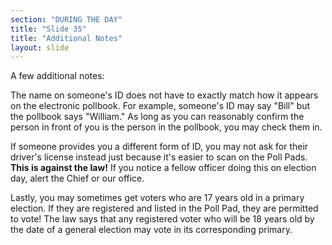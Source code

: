 ```yaml
---
section: "DURING THE DAY"
title: "Slide 35"
title: "Additional Notes"
layout: slide
---
```


A few additional notes:

The name on someone's ID does not have to exactly match how it appears on the electronic pollbook. For example, someone's ID may say "Bill" but the pollbook says "William." As long as you can reasonably confirm the person in front of you is the person in the pollbook, you may check them in.

If someone provides you a different form of ID, you may not ask for their driver's license instead just because it's easier to scan on the Poll Pads. **This is against the law!** If you notice a fellow officer doing this on election day, alert the Chief or our office.

Lastly, you may sometimes get voters who are 17 years old in a primary election. If they are registered and listed in the Poll Pad, they are permitted to vote! The law says that any registered voter who will be 18 years old by the date of a general election may vote in its corresponding primary.

